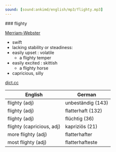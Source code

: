 ```yaml
---
sound: [sound:ankimd/english/mp3/flighty.mp3]
---
```


\### flighty

[Merriam-Webster](https://www.merriam-webster.com/dictionary/flighty)

- swift
- lacking stability or steadiness:
- easily upset : volatile
    - a flighty temper
- easily excited : skittish
    - a flighty horse
- capricious, silly

[dict.cc](https://www.dict.cc/flighty)

| English        | German       |
| -------------- | ------------ |
| flighty (adj) | unbeständig (143) |
| flighty (adj) | flatterhaft (132) |
| flighty (adj) | flüchtig (36) |
| flighty (capricious, adj) | kapriziös (21) |
| more flighty (adj) | flatterhafter |
| most flighty (adj) | flatterhafteste |
